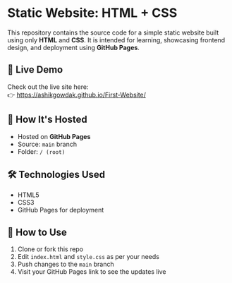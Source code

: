 # Static Website: HTML + CSS

This repository contains the source code for a simple static website built using only **HTML** and **CSS**. It is intended for learning, showcasing frontend design, and deployment using **GitHub Pages**.

## 🔗 Live Demo

Check out the live site here:  
👉 https://ashikgowdak.github.io/First-Website/


## 🚀 How It's Hosted

- Hosted on **GitHub Pages**
- Source: `main` branch
- Folder: `/ (root)`

## 🛠️ Technologies Used

- HTML5
- CSS3
- GitHub Pages for deployment

## 📌 How to Use

1. Clone or fork this repo
2. Edit `index.html` and `style.css` as per your needs
3. Push changes to the `main` branch
4. Visit your GitHub Pages link to see the updates live




